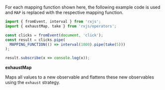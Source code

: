 For each mapping function shown here, the following example code is used and `MAP` is replaced with the respective mapping function.

```ts
import { fromEvent, interval } from 'rxjs';
import { exhaustMap, take } from 'rxjs/operators';

const clicks = fromEvent(document, 'click');
const result = clicks.pipe(
  MAPPING_FUNCTION(() => interval(1000).pipe(take(5)))
);

result.subscribe(x => console.log(x));
```

**exhaustMap**

Maps all values to a new observable and flattens these new observables using the `exhaust` strategy.



